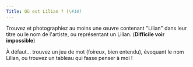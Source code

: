 ```yaml
---
Title: Où est Lilian ? (\#10)
---
```


Trouvez et photographiez au moins une œuvre contenant "Lilian" dans leur titre ou le nom de l'artiste, ou représentant un Lilian.
(**Difficile voir impossible**)

À défaut... trouvez un jeu de mot (foireux, bien entendu), évoquant le nom Lilian, ou trouvez un tableau qui fasse penser à moi !
